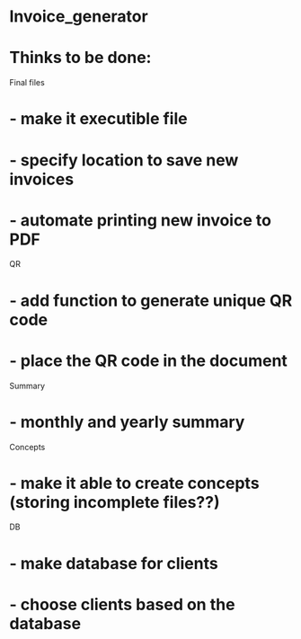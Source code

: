 # Invoice_generator

# Thinks to be done:
Final files
# - make it executible file
# - specify location to save new invoices
# - automate printing new invoice to PDF
QR
# - add function to generate unique QR code
# - place the QR code in the document
Summary
# - monthly and yearly summary
Concepts
# - make it able to create concepts (storing incomplete files??)
DB
# - make database for clients
# - choose clients based on the database
